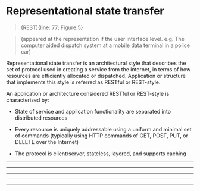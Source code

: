 # Representational state transfer
>(REST){line: 77; Figure.5} 

>(appeared at the representation if the user interface level. e.g. The computer aided dispatch system at a mobile data terminal in a police car) 

Representational state transfer is an architectural style that describes the set of protocol used in creating a service from the internet, in terms of how resources are efficiently allocated or dispatched. Application or structure that implements this style is referred as RESTful or REST-style.  

An application or architecture considered RESTful or REST-style is characterized by: 

* State of service and application functionality are separated into distributed resources 

* Every resource is uniquely addressable using a uniform and minimal set of commands (typically using HTTP commands of GET, POST, PUT, or DELETE over the Internet) 

* The protocol is client/server, stateless, layered, and supports caching 

* * *
* * *
* * *
* * *
* * *